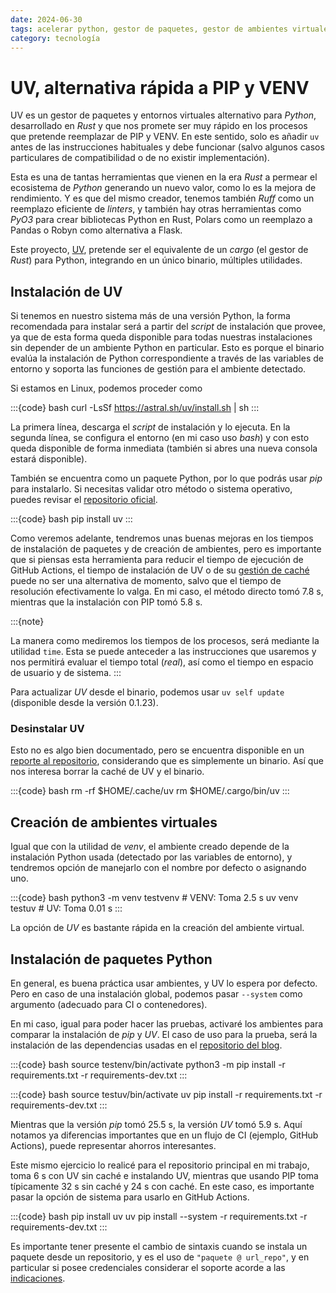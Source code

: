 ```yaml
---
date: 2024-06-30
tags: acelerar python, gestor de paquetes, gestor de ambientes virtuales, herramientas desarrolladas en rust, python, uv, pip, venv, rustlang
category: tecnología
---
```


# UV, alternativa rápida a PIP y VENV

UV es un gestor de paquetes y entornos virtuales alternativo para _Python_,
desarrollado en _Rust_ y que nos promete ser muy rápido en los procesos que
pretende reemplazar de PIP y VENV. En este sentido, solo es añadir `uv` antes
de las instrucciones habituales y debe funcionar (salvo algunos casos particulares
de compatibilidad o de no existir implementación).

Esta es una de tantas herramientas que vienen en la era _Rust_ a permear el
ecosistema de _Python_ generando un nuevo valor, como lo es la mejora de
rendimiento. Y es que del mismo creador, tenemos también _Ruff_ como un reemplazo
eficiente de _linters_, y también hay otras herramientas como _PyO3_ para
crear bibliotecas Python en Rust, Polars como un reemplazo a Pandas o Robyn como
alternativa a Flask.

Este proyecto, [UV](https://astral.sh/blog/uv), pretende ser el equivalente de
un _cargo_ (el gestor de _Rust_) para Python, integrando en un único binario,
múltiples utilidades.

## Instalación de UV

Si tenemos en nuestro sistema más de una versión Python, la forma recomendada para
instalar será a partir del _script_ de instalación que provee, ya que de esta forma
queda disponible para todas nuestras instalaciones sin depender de un ambiente Python
en particular. Esto es porque el binario evalúa la instalación de Python correspondiente
a través de las variables de entorno y soporta las funciones de gestión para el ambiente
detectado.

Si estamos en Linux, podemos proceder como

:::{code} bash
curl -LsSf https://astral.sh/uv/install.sh | sh
:::

La primera línea, descarga el _script_ de instalación y lo ejecuta. En la segunda línea,
se configura el entorno (en mi caso uso _bash_) y con esto queda disponible de forma inmediata
(también si abres una nueva consola estará disponible).

También se encuentra como un paquete Python, por lo que podrás usar _pip_ para instalarlo. Si necesitas
validar otro método o sistema operativo, puedes revisar el
[repositorio oficial](https://github.com/astral-sh/uv?tab=readme-ov-file#getting-started).

:::{code} bash
pip install uv
:::

Como veremos adelante, tendremos unas buenas mejoras en los tiempos de instalación de paquetes
y de creación de ambientes, pero es importante que si piensas esta herramienta para reducir el
tiempo de ejecución de GitHub Actions, el tiempo de instalación de UV o de su
[gestión de caché](https://github.com/actions/setup-python/issues/822)
puede no ser una alternativa de momento, salvo que el tiempo de resolución efectivamente lo valga.
En mi caso, el método directo tomó 7.8 s, mientras que la instalación con PIP tomó 5.8 s.

:::{note}

La manera como mediremos los tiempos de los procesos, será mediante la utilidad `time`. Esta se
puede anteceder a las instrucciones que usaremos y nos permitirá evaluar el tiempo total (_real_),
así como el tiempo en espacio de usuario y de sistema.
:::

Para actualizar _UV_ desde el binario, podemos usar `uv self update` (disponible desde la versión
0.1.23).

### Desinstalar UV

Esto no es algo bien documentado, pero se encuentra disponible en un
[reporte al repositorio](https://github.com/astral-sh/uv/issues/1696#issuecomment-2031776112),
considerando que es simplemente un binario. Así que nos interesa borrar la caché de UV y el binario.

:::{code} bash
rm -rf $HOME/.cache/uv
rm $HOME/.cargo/bin/uv
:::

## Creación de ambientes virtuales

Igual que con la utilidad de _venv_, el ambiente creado depende de la instalación Python usada (detectado
por las variables de entorno), y tendremos opción de manejarlo con el nombre por defecto o asignando uno.

:::{code} bash
python3 -m venv testvenv  # VENV: Toma 2.5 s
uv venv testuv  # UV: Toma 0.01 s
:::

La opción de _UV_ es bastante rápida en la creación del ambiente virtual.

## Instalación de paquetes Python

En general, es buena práctica usar ambientes, y UV lo espera por defecto.
Pero en caso de una instalación global, podemos pasar `--system` como argumento
(adecuado para CI o contenedores).

En mi caso, igual para poder hacer las pruebas, activaré los ambientes para
comparar la instalación de _pip_ y _UV_. El caso de uso para la prueba, será
la instalación de las dependencias usadas en el [repositorio del blog](./crear-un-blog-con-sphinx.md#dependencias).

:::{code} bash
source testenv/bin/activate
python3 -m pip install -r requirements.txt -r requirements-dev.txt
:::

:::{code} bash
source testuv/bin/activate
uv pip install -r requirements.txt -r requirements-dev.txt
:::

Mientras que la versión _pip_ tomó 25.5 s, la versión _UV_ tomó 5.9 s. Aquí notamos ya
diferencias importantes que en un flujo de CI (ejemplo, GitHub Actions), puede representar
ahorros interesantes.

Este mismo ejercicio lo realicé para el repositorio principal en mi trabajo, toma 6 s
con UV sin caché e instalando UV, mientras que usando PIP toma típicamente 32 s sin caché y 24 s con caché.
En este caso, es importante pasar la opción de sistema para usarlo en GitHub Actions.

:::{code} bash
pip install uv
uv pip install --system -r requirements.txt -r requirements-dev.txt
:::

Es importante tener presente el cambio de sintaxis cuando se instala un paquete desde un repositorio,
y es el uso de `"paquete @ url_repo"`, y en particular si posee credenciales considerar
el soporte acorde a las [indicaciones](https://github.com/astral-sh/uv?tab=readme-ov-file#git-authentication).
